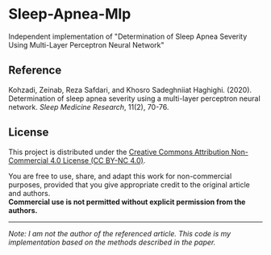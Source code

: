 # Sleep-Apnea-Mlp
Independent implementation of "Determination of Sleep Apnea Severity Using Multi-Layer Perceptron Neural Network"

## Reference

Kohzadi, Zeinab, Reza Safdari, and Khosro Sadeghniiat Haghighi. (2020). Determination of sleep apnea severity using a multi-layer perceptron neural network. *Sleep Medicine Research*, 11(2), 70-76.

## License

This project is distributed under the [Creative Commons Attribution Non-Commercial 4.0 License (CC BY-NC 4.0)](https://creativecommons.org/licenses/by-nc/4.0).

You are free to use, share, and adapt this work for non-commercial purposes, provided that you give appropriate credit to the original article and authors.  
**Commercial use is not permitted without explicit permission from the authors.**

---

*Note: I am not the author of the referenced article. This code is my implementation based on the methods described in the paper.*
